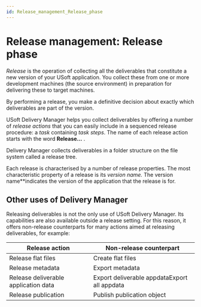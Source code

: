 ```yaml
---
id: Release_management_Release_phase
---
```


# Release management: Release phase

*Release* is the operation of collecting all the deliverables that constitute a new version of your USoft application. You collect these from one or more development machines (the source environment) in preparation for delivering these to target machines.

By performing a release, you make a definitive decision about exactly which deliverables are part of the version.

USoft Delivery Manager helps you collect deliverables by offering a number of *release actions* that you can easily include in a sequenced release procedure: a *task* containing *task steps*. The name of each release action starts with the word **Release...** . 

Delivery Manager collects deliverables in a folder structure on the file system called a release tree.

Each release is characterised by a number of release properties. The most characteristic property of a release is its *version name.* The version name**indicates the version of the application that the release is for.

## Other uses of Delivery Manager

Releasing deliverables is not the only use of USoft Delivery Manager. Its capabilities are also available outside a release setting. For this reason, it offers non-release counterparts for many actions aimed at releasing deliverables, for example:

|**Release action**|**Non-release counterpart**|
|--------|--------|
|Release flat files|Create flat files|
|Release metadata|Export metadata|
|Release deliverable application data|Export deliverable appdataExport all appdata|
|Release publication|Publish publication object|



 